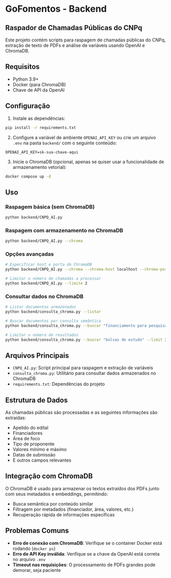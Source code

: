 # GoFomentos - Backend

## Raspador de Chamadas Públicas do CNPq

Este projeto contém scripts para raspagem de chamadas públicas do CNPq, extração de texto de PDFs e análise de variáveis usando OpenAI e ChromaDB.

## Requisitos

- Python 3.9+
- Docker (para ChromaDB)
- Chave de API da OpenAI

## Configuração

1. Instale as dependências:
```bash
pip install -r requirements.txt
```

2. Configure a variável de ambiente `OPENAI_API_KEY` ou crie um arquivo `.env` na pasta `backend/` com o seguinte conteúdo:
```
OPENAI_API_KEY=sk-sua-chave-aqui
```

3. Inicie o ChromaDB (opcional, apenas se quiser usar a funcionalidade de armazenamento vetorial):
```bash
docker compose up -d
```

## Uso

### Raspagem básica (sem ChromaDB)

```bash
python backend/CNPQ_AI.py
```

### Raspagem com armazenamento no ChromaDB

```bash
python backend/CNPQ_AI.py --chroma
```

### Opções avançadas

```bash
# Especificar host e porta do ChromaDB
python backend/CNPQ_AI.py --chroma --chroma-host localhost --chroma-port 8000

# Limitar o número de chamadas a processar
python backend/CNPQ_AI.py --limite 2
```

### Consultar dados no ChromaDB

```bash
# Listar documentos armazenados
python backend/consulta_chroma.py --listar

# Buscar documentos por consulta semântica
python backend/consulta_chroma.py --buscar "financiamento para pesquisa em saúde"

# Limitar o número de resultados
python backend/consulta_chroma.py --buscar "bolsas de estudo" --limit 3
```

## Arquivos Principais

- `CNPQ_AI.py`: Script principal para raspagem e extração de variáveis
- `consulta_chroma.py`: Utilitário para consultar dados armazenados no ChromaDB
- `requirements.txt`: Dependências do projeto

## Estrutura de Dados

As chamadas públicas são processadas e as seguintes informações são extraídas:

- Apelido do edital
- Financiadores
- Área de foco
- Tipo de proponente
- Valores mínimo e máximo
- Datas de submissão
- E outros campos relevantes

## Integração com ChromaDB

O ChromaDB é usado para armazenar os textos extraídos dos PDFs junto com seus metadados e embeddings, permitindo:

- Busca semântica por conteúdo similar
- Filtragem por metadados (financiador, área, valores, etc.)
- Recuperação rápida de informações específicas

## Problemas Comuns

- **Erro de conexão com ChromaDB**: Verifique se o container Docker está rodando (`docker ps`)
- **Erro de API Key inválida**: Verifique se a chave da OpenAI está correta no arquivo `.env`
- **Timeout nas requisições**: O processamento de PDFs grandes pode demorar, seja paciente
